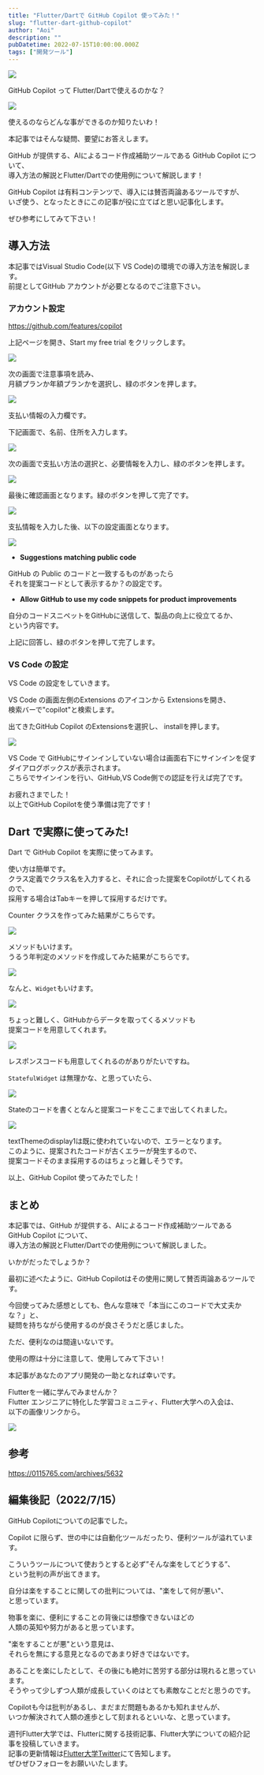 ```yaml
---
title: "Flutter/Dartで GitHub Copilot 使ってみた！"
slug: "flutter-dart-github-copilot"
author: "Aoi"
description: ""
pubDatetime: 2022-07-15T10:00:00.000Z
tags: ["開発ツール"]
---
```


![](https://blog.flutteruniv.com/wp-content/themes/cocoon-master/images/ojisan.png)

GitHub Copilot って Flutter/Dartで使えるのかな？

![](https://blog.flutteruniv.com/wp-content/themes/cocoon-master/images/obasan.png)

使えるのならどんな事ができるのか知りたいわ！

本記事ではそんな疑問、要望にお答えします。

GitHub が提供する、AIによるコード作成補助ツールである GitHub Copilot について、  
導入方法の解説とFlutter/Dartでの使用例について解説します！

GitHub Copilot は有料コンテンツで、導入には賛否両論あるツールですが、  
いざ使う、となったときにこの記事が役に立てばと思い記事化します。

ぜひ参考にしてみて下さい！

## 導入方法

本記事ではVisual Studio Code(以下 VS Code)の環境での導入方法を解説します。  
前提としてGitHub アカウントが必要となるのでご注意下さい。

### アカウント設定

https://github.com/features/copilot

上記ページを開き、Start my free trial をクリックします。

![](https://blog.flutteruniv.com/wp-content/uploads/2022/07/スクリーンショット-2022-07-15-15.45.50-1024x830.png)

次の画面で注意事項を読み、  
月額プランか年額プランかを選択し、緑のボタンを押します。

![](https://blog.flutteruniv.com/wp-content/uploads/2022/07/スクリーンショット-2022-07-15-15.51.26-701x1024.png)

支払い情報の入力欄です。

下記画面で、名前、住所を入力します。

![](https://blog.flutteruniv.com/wp-content/uploads/2022/07/スクリーンショット-2022-07-15-15.52.59-971x1024.png)

次の画面で支払い方法の選択と、必要情報を入力し、緑のボタンを押します。

![](https://blog.flutteruniv.com/wp-content/uploads/2022/07/スクリーンショット-2022-07-15-16.11.21-878x1024.png)

最後に確認画面となります。緑のボタンを押して完了です。

![](https://blog.flutteruniv.com/wp-content/uploads/2022/07/スクリーンショット-2022-07-15-16.14.41_-1024x852.png)

支払情報を入力した後、以下の設定画面となります。

![](https://blog.flutteruniv.com/wp-content/uploads/2022/07/スクリーンショット-2022-07-15-16.22.34-1024x865.png)

*   **Suggestions matching public code**

GitHub の Public のコードと一致するものがあったら  
それを提案コードとして表示するか？の設定です。

*   **Allow GitHub to use my code snippets for product improvements** 

自分のコードスニペットをGitHubに送信して、製品の向上に役立てるか、  
という内容です。

上記に回答し、緑のボタンを押して完了します。

### VS Code の設定

VS Code の設定をしていきます。

VS Code の画面左側のExtensions のアイコンから Extensionsを開き、  
検索バーで"copilot"と検索します。

出てきたGitHub Copilot のExtensionsを選択し、 installを押します。

![](https://blog.flutteruniv.com/wp-content/uploads/2022/07/スクリーンショット-2022-07-15-16.44.38-1024x422.png)

VS Code で GitHubにサインインしていない場合は画面右下にサインインを促す  
ダイアログボックスが表示されます。  
こちらでサインインを行い、GitHub,VS Code側での認証を行えば完了です。

お疲れさまでした！  
以上でGitHub Copilotを使う準備は完了です！

## Dart で実際に使ってみた!

Dart で GitHub Copilot を実際に使ってみます。

使い方は簡単です。  
クラス定義でクラス名を入力すると、それに合った提案をCopilotがしてくれるので、  
採用する場合はTabキーを押して採用するだけです。

Counter クラスを作ってみた結果がこちらです。

![](https://blog.flutteruniv.com/wp-content/uploads/2022/07/20220715_copilot_counter.gif)

メソッドもいけます。  
うるう年判定のメソッドを作成してみた結果がこちらです。

![](https://blog.flutteruniv.com/wp-content/uploads/2022/07/20220715_copilot_leepyear.gif)

なんと、`Widget`もいけます。

![](https://blog.flutteruniv.com/wp-content/uploads/2022/07/スクリーンショット-2022-07-15-17.41.57-1024x766.png)

ちょっと難しく、GitHubからデータを取ってくるメソッドも  
提案コードを用意してくれます。

![](https://blog.flutteruniv.com/wp-content/uploads/2022/07/スクリーンショット-2022-07-15-17.45.10-1024x478.png)

レスポンスコードも用意してくれるのがありがたいですね。

`StatefulWidget` は無理かな、と思っていたら、

![](https://blog.flutteruniv.com/wp-content/uploads/2022/07/スクリーンショット-2022-07-15-17.54.42.png)

Stateのコードを書くとなんと提案コードをここまで出してくれました。

![](https://blog.flutteruniv.com/wp-content/uploads/2022/07/スクリーンショット-2022-07-15-17.55.36-794x1024.png)

textThemeのdisplay1は既に使われていないので、エラーとなります。  
このように、提案されたコードが古くエラーが発生するので、  
提案コードそのまま採用するのはちょっと難しそうです。

以上、GitHub Copilot 使ってみたでした！

## まとめ

本記事では、GitHub が提供する、AIによるコード作成補助ツールである GitHub Copilot について、  
導入方法の解説とFlutter/Dartでの使用例について解説しました。

いかがだったでしょうか？

最初に述べたように、GitHub Copilotはその使用に関して賛否両論あるツールです。

今回使ってみた感想としても、色んな意味で「本当にこのコードで大丈夫かな？」と、  
疑問を持ちながら使用するのが良さそうだと感じました。

ただ、便利なのは間違いないです。

使用の際は十分に注意して、使用してみて下さい！

本記事があなたのアプリ開発の一助となれば幸いです。

Flutterを一緒に学んでみませんか？  
Flutter エンジニアに特化した学習コミュニティ、Flutter大学への入会は、  
以下の画像リンクから。

[![](https://blog.flutteruniv.com/wp-content/uploads/2022/07/Flutter大学バナー.png)](//flutteruniv.com)

## 参考

https://0115765.com/archives/5632

## 編集後記（2022/7/15）

GitHub Copilotについての記事でした。

Copilot に限らず、世の中には自動化ツールだったり、便利ツールが溢れています。

こういうツールについて使おうとすると必ず”そんな楽をしてどうする”、  
という批判の声が出てきます。

自分は楽をすることに関しての批判については、"楽をして何が悪い"、  
と思っています。

物事を楽に、便利にすることの背後には想像できないほどの  
人類の英知や努力があると思っています。

"楽をすることが悪"という意見は、  
それらを無にする意見となるのであまり好きではないです。

あることを楽にしたとして、その後にも絶対に苦労する部分は現れると思っています。  
そうやって少しずつ人類が成長していくのはとても素敵なことだと思うのです。

Copilotも今は批判があるし、まだまだ問題もあるかも知れませんが、  
いつか解決されて人類の進歩として刻まれるといいな、と思っています。

週刊Flutter大学では、Flutterに関する技術記事、Flutter大学についての紹介記事を投稿していきます。  
記事の更新情報は[Flutter大学Twitter](https://twitter.com/FlutterUniv)にて告知します。  
ぜひぜひフォローをお願いいたします。